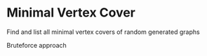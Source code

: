 # Minimal Vertex Cover

Find and list all minimal vertex covers of random generated graphs

Bruteforce approach
